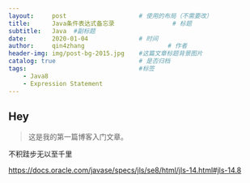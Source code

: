 ```yaml
---
layout:     post   				    # 使用的布局（不需要改）
title:      Java条件表达式备忘录 				# 标题 
subtitle:   Java  #副标题
date:       2020-01-04 				# 时间
author:     qin4zhang 						# 作者
header-img: img/post-bg-2015.jpg 	#这篇文章标题背景图片
catalog: true 						# 是否归档
tags:								#标签
    - Java8
    - Expression Statement
---
```


## Hey
>这是我的第一篇博客入门文章。

不积跬步无以至千里

https://docs.oracle.com/javase/specs/jls/se8/html/jls-14.html#jls-14.8
